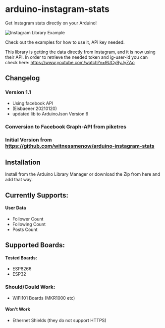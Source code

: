 # arduino-instagram-stats

Get Instagram stats directly on your Arduino!

![Instagram Library Example](https://i.imgur.com/wIsAlh5.png)

Check out the examples for how to use it, API key needed.

This library is getting the data directly from Instagram, and it is now using their API.
In order to retrieve the needed token and ig-user-id you can check here: https://www.youtube.com/watch?v=9UCyRyJyZAo

## Changelog
### Version 1.1
+ Using facebook API
+ (Eisbaeeer 20210120)
+ updated lib to ArduinoJson Version 6

### Conversion to Facebook Graph-API from piketres

### Initial Version from https://github.com/witnessmenow/arduino-instagram-stats



## Installation

Install from the Arduino Library Manager or download the Zip from here and add that way.

## Currently Supports:

#### User Data
- Follower Count
- Following Count
- Posts Count

## Supported Boards:

#### Tested Boards:
- ESP8266
- ESP32

### Should/Could Work:
- WiFi101 Boards (MKR1000 etc)

#### Won't Work
- Ethernet Shields (they do not support HTTPS)
